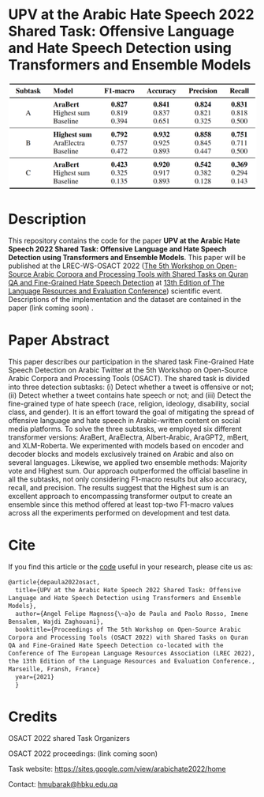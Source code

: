 # UPV at the Arabic Hate Speech 2022 Shared Task: Offensive Language and Hate Speech Detection using Transformers and Ensemble Models


![ScreenShot](OSACT2022_test.png)

# Description
This repository contains the code for the paper **UPV at the Arabic Hate Speech 2022 Shared Task: Offensive Language and Hate Speech Detection using Transformers and Ensemble Models**. This paper will be published at the LREC-WS-OSACT 2022 <!-- [LREC-WS-OSACT 2022](proceeding link -->
([The 5th Workshop on Open-Source Arabic Corpora and Processing Tools with Shared Tasks on Quran QA and Fine-Grained Hate Speech Detection](https://osact-lrec.github.io/) at [13th Edition of The Language Resources and Evaluation Conference](https://lrec2022.lrec-conf.org/en/)) scientific event. Descriptions of the implementation and the dataset are contained in the paper (link coming soon) <!-- [paper] (link to paper). -->.

# Paper Abstract
This paper describes our participation in the shared task Fine-Grained Hate Speech Detection on Arabic Twitter at the 5th Workshop on Open-Source Arabic Corpora and Processing Tools (OSACT). The shared task is divided into three detection subtasks: (i) Detect whether a tweet is offensive or not; (ii) Detect whether a tweet contains hate speech or not; and (iii) Detect the fine-grained type of hate speech (race, religion, ideology, disability, social class, and gender).
It is an effort toward the goal of mitigating the spread of offensive language and hate speech in Arabic-written content on social media platforms. To solve the three subtasks, we employed six different transformer versions: AraBert, AraElectra, Albert-Arabic, AraGPT2, mBert, and XLM-Roberta. We experimented with models based on encoder and decoder blocks and models exclusively trained on Arabic and also on several languages. Likewise, we applied two ensemble methods: Majority vote and Highest sum. Our approach outperformed the official baseline in all the subtasks, not only considering  F1-macro results but also accuracy, recall, and precision. The results suggest that the Highest sum is an excellent approach to encompassing transformer output to create an ensemble since this method offered at least top-two F1-macro values across all the experiments performed on development and test data.  


# Cite
If you find this article <!-- [article](proceedining link) --> or the [code](https://github.com/AngelFelipeMP/Transformers-for-Arabic-hate-speech-and-offensive-language) useful in your research, please cite us as:


```
@article{depaula2022osact,
  title={UPV at the Arabic Hate Speech 2022 Shared Task: Offensive Language and Hate Speech Detection using Transformers and Ensemble Models},
  author={Angel Felipe Magnoss{\~a}o de Paula and Paolo Rosso, Imene Bensalem, Wajdi Zaghouani},
  booktitle={Proceedings of The 5th Workshop on Open-Source Arabic Corpora and Processing Tools (OSACT 2022) with Shared Tasks on Quran QA and Fine-Grained Hate Speech Detection co-located with the Conference of The European Language Resources Association (LREC 2022), the 13th Edition of the Language Resources and Evaluation Conference., Marseille, Fransh, France} 
  year={2021}
  }
```
<!--
```

```
 -->

# Credits
OSACT 2022 shared Task Organizers

OSACT 2022 proceedings: (link coming soon)

Task website: https://sites.google.com/view/arabichate2022/home

Contact: hmubarak@hbku.edu.qa

